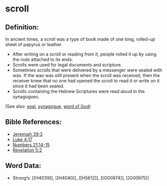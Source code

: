 # scroll

## Definition:

In ancient times, a scroll was a type of book made of one long, rolled-up sheet of papyrus or leather.

* After writing on a scroll or reading from it, people rolled it up by using the rods attached to its ends.
* Scrolls were used for legal documents and scripture.
* Sometimes scrolls that were delivered by a messenger were sealed with wax. If the wax was still present when the scroll was received, then the receiver knew that no one had opened the scroll to read it or write on it since it had been sealed.
* Scrolls containing the Hebrew Scriptures were read aloud in the synagogues.

(See also: [seal](../other/seal.md), [synagogue](../kt/synagogue.md), [word of God](../kt/wordofgod.md))

## Bible References:

* [Jeremiah 29:3](rc://en/tn/help/jer/29/03)
* [Luke 4:17](rc://en/tn/help/luk/04/17)
* [Numbers 21:14-15](rc://en/tn/help/num/21/14)
* [Revelation 5:2](rc://en/tn/help/rev/05/02)

## Word Data:

* Strong’s: [[H4039]], [[H4040]], [[H5612]], [[G00974]], [[G00975]]
